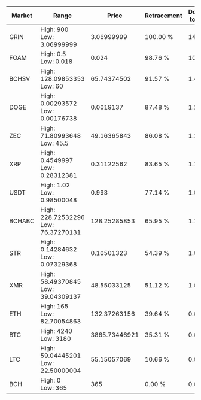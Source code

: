 | Market | Range | Price| Retracement | Doubles to 50% |
| --- | --- | --- | --- | --- |
| GRIN | High: 900<br />Low: 3.06999999 | 3.06999999 | 100.00 % | 147.08 |
| FOAM | High: 0.5<br />Low: 0.018 | 0.024 | 98.76 % | 10.79 |
| BCHSV | High: 128.09853353<br />Low: 60 | 65.74374502 | 91.57 % | 1.43 |
| DOGE | High: 0.00293572<br />Low: 0.00176738 | 0.0019137 | 87.48 % | 1.23 |
| ZEC | High: 71.80993648<br />Low: 45.5 | 49.16365843 | 86.08 % | 1.19 |
| XRP | High: 0.4549997<br />Low: 0.28312381 | 0.31122562 | 83.65 % | 1.19 |
| USDT | High: 1.02<br />Low: 0.98500048 | 0.993 | 77.14 % | 1.01 |
| BCHABC | High: 228.72532296<br />Low: 76.37270131 | 128.25285853 | 65.95 % | 1.19 |
| STR | High: 0.14284632<br />Low: 0.07329368 | 0.10501323 | 54.39 % | 1.03 |
| XMR | High: 58.49370845<br />Low: 39.04309137 | 48.55033125 | 51.12 % | 1.00 |
| ETH | High: 165<br />Low: 82.70054863 | 132.37263156 | 39.64 % | 0.00 |
| BTC | High: 4240<br />Low: 3180 | 3865.73446921 | 35.31 % | 0.00 |
| LTC | High: 59.04445201<br />Low: 22.50000004 | 55.15057069 | 10.66 % | 0.00 |
| BCH | High: 0<br />Low: 365 | 365 | 0.00 % | 0.00 |
